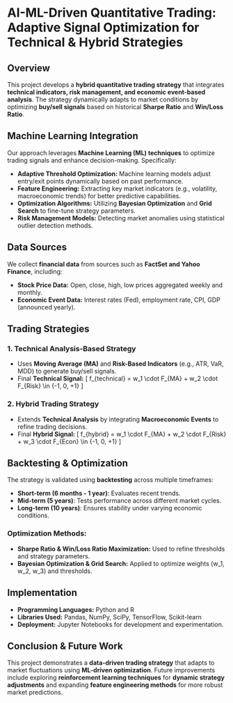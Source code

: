 # AI-ML-Driven Quantitative Trading: Adaptive Signal Optimization for Technical & Hybrid Strategies

## Overview
This project develops a **hybrid quantitative trading strategy** that integrates **technical indicators, risk management, and economic event-based analysis**. The strategy dynamically adapts to market conditions by optimizing **buy/sell signals** based on historical **Sharpe Ratio** and **Win/Loss Ratio**.

## Machine Learning Integration
Our approach leverages **Machine Learning (ML) techniques** to optimize trading signals and enhance decision-making. Specifically:
- **Adaptive Threshold Optimization:** Machine learning models adjust entry/exit points dynamically based on past performance.
- **Feature Engineering:** Extracting key market indicators (e.g., volatility, macroeconomic trends) for better predictive capabilities.
- **Optimization Algorithms:** Utilizing **Bayesian Optimization** and **Grid Search** to fine-tune strategy parameters.
- **Risk Management Models:** Detecting market anomalies using statistical outlier detection methods.

## Data Sources
We collect **financial data** from sources such as **FactSet and Yahoo Finance**, including:
- **Stock Price Data:** Open, close, high, low prices aggregated weekly and monthly.
- **Economic Event Data:** Interest rates (Fed), employment rate, CPI, GDP (announced yearly).

## Trading Strategies
### 1. Technical Analysis-Based Strategy
- Uses **Moving Average (MA)** and **Risk-Based Indicators** (e.g., ATR, VaR, MDD) to generate buy/sell signals.
- Final **Technical Signal:**
  \[ f_{technical} = w_1 \cdot F_{MA} + w_2 \cdot F_{Risk} \in \{-1, 0, +1\} \]

### 2. Hybrid Trading Strategy
- Extends **Technical Analysis** by integrating **Macroeconomic Events** to refine trading decisions.
- Final **Hybrid Signal:**
  \[ f_{hybrid} = w_1 \cdot F_{MA} + w_2 \cdot F_{Risk} + w_3 \cdot F_{Econ} \in \{-1, 0, +1\} \]

## Backtesting & Optimization
The strategy is validated using **backtesting** across multiple timeframes:
- **Short-term (6 months - 1 year)**: Evaluates recent trends.
- **Mid-term (5 years)**: Tests performance across different market cycles.
- **Long-term (10 years)**: Ensures stability under varying economic conditions.

### Optimization Methods:
- **Sharpe Ratio & Win/Loss Ratio Maximization:** Used to refine thresholds and strategy parameters.
- **Bayesian Optimization & Grid Search:** Applied to optimize weights \(w_1, w_2, w_3\) and thresholds.

## Implementation
- **Programming Languages:** Python and R
- **Libraries Used:** Pandas, NumPy, SciPy, TensorFlow, Scikit-learn
- **Deployment:** Jupyter Notebooks for development and experimentation.

## Conclusion & Future Work
This project demonstrates a **data-driven trading strategy** that adapts to market fluctuations using **ML-driven optimization**. Future improvements include exploring **reinforcement learning techniques** for **dynamic strategy adjustments** and expanding **feature engineering methods** for more robust market predictions.
